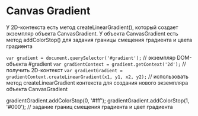 # Canvas Gradient

У 2D-контекста есть метод createLinearGradient(), который создает экземпляр объекта CanvasGradient.
У объекта CanvasGradient есть метод addColorStop() для задания границы смещения градиента и цвета градиента

`var gradient = document.querySelector('#gradient');` // экземпляр DOM-объекта #gradient
`var gradientContext = gradient.getContext('2d');` // получить 2D-контекст
`var gradientGradient = gradientContext.createLinearGradient(x1, y1, x2, y2);` // использовать метод createLinearGradient контекста для создания нового экземпляра объекта CanvasGradient

gradientGradient.addColorStop(0, '#fff');
gradientGradient.addColorStop(1, '#000'); // задание границ смещения градиента и цвет градиента
